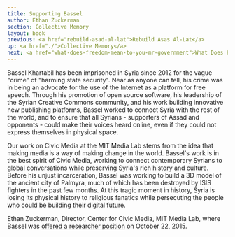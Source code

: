 ```yaml
---
title: Supporting Bassel
author: Ethan Zuckerman
section: Collective Memory
layout: book
previous: <a href="rebuild-asad-al-lat">Rebuild Asas Al-Lat</a>
up: <a href="./">Collective Memory</a>
next: <a href="what-does-freedom-mean-to-you-mr-government">What Does Freedom Mean to You, Mr. Government?</a>
---
```


Bassel Khartabil has been imprisoned in Syria since 2012 for the vague
"crime" of "harming state security". Near as anyone can tell, his
crime was in being an advocate for the use of the Internet as a
platform for free speech. Through his promotion of open source
software, his leadership of the Syrian Creative Commons community, and
his work building innovative new publishing platforms, Bassel worked
to connect Syria with the rest of the world, and to ensure that all
Syrians - supporters of Assad and opponents - could make their voices
heard online, even if they could not express themselves in physical
space.

Our work on Civic Media at the MIT Media Lab stems from the idea that
making media is a way of making change in the world. Bassel's work is
in the best spirit of Civic Media, working to connect contemporary
Syrians to global conversations while preserving Syria's rich history
and culture. Before his unjust incarceration, Bassel was working to
build a 3D model of the ancient city of Palmyra, much of which has
been destroyed by ISIS fighters in the past few months. At this tragic
moment in history, Syria is losing its physical history to religious
fanatics while persecuting the people who could be building their
digital future.


<p class="author bio">Ethan Zuckerman, Director, Center for Civic
Media, MIT Media Lab, where Bassel was <a
href="http://joi.ito.com/weblog/2015/10/22/mit-media-lab-r.html">offered
a researcher position</a> on October 22, 2015.</p>
